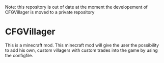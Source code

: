 Note: this repository is out of date
at the moment the developement of CFGVillager is moved to a private repository

CFGVillager
===========
This is a minecraft mod.
This minecraft mod will give the user the possibility to add his own,
custom villagers with custom trades into the game by using the configfile.
